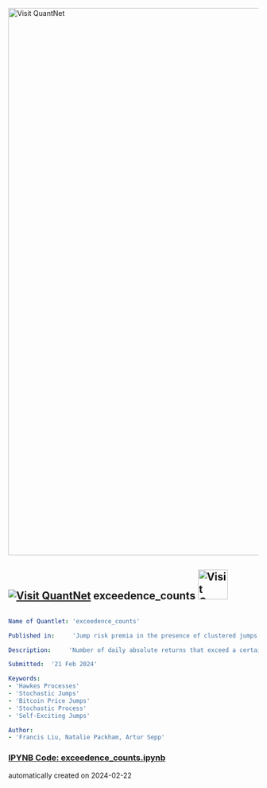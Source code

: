 [<img src="https://github.com/QuantLet/Styleguide-and-FAQ/blob/master/pictures/banner.png" width="1100" alt="Visit QuantNet">](http://quantlet.de/)

## [<img src="https://github.com/QuantLet/Styleguide-and-FAQ/blob/master/pictures/qloqo.png" alt="Visit QuantNet">](http://quantlet.de/) **exceedence_counts** [<img src="https://github.com/QuantLet/Styleguide-and-FAQ/blob/master/pictures/QN2.png" width="60" alt="Visit QuantNet 2.0">](http://quantlet.de/)

```yaml

Name of Quantlet: 'exceedence_counts'

Published in:     'Jump risk premia in the presence of clustered jumps'

Description:     'Number of daily absolute returns that exceed a certain level'

Submitted:  '21 Feb 2024'

Keywords: 
- 'Hawkes Processes'
- 'Stochastic Jumps'
- 'Bitcoin Price Jumps'
- 'Stochastic Process'
- 'Self-Exciting Jumps'

Author: 
- 'Francis Liu, Natalie Packham, Artur Sepp'
```

### [IPYNB Code: exceedence_counts.ipynb](exceedence_counts.ipynb)


automatically created on 2024-02-22
